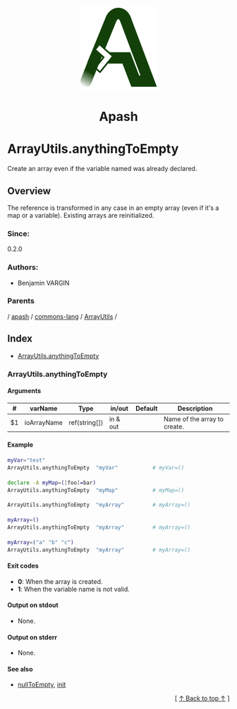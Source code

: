 
<div align='center' id='apash-top'>
  <a href='https://github.com/hastec-fr/apash'>
    <img alt='apash-logo' src='../../../../../../../assets/apash-logo.svg'/>
  </a>

  # Apash
</div>

# ArrayUtils.anythingToEmpty

Create an array even if the variable named was already declared.

## Overview

The reference is transformed in any case in an empty array (even if it's a map or a variable).
Existing arrays are reinitialized.

### Since:
0.2.0

### Authors:
* Benjamin VARGIN

### Parents
<!-- apash.parentBegin -->
[](../../../../.md) / [apash](../../../apash.md) / [commons-lang](../../commons-lang.md) / [ArrayUtils](../ArrayUtils.md) / 
<!-- apash.parentEnd -->

## Index

* [ArrayUtils.anythingToEmpty](#arrayutilsanythingtoempty)

### ArrayUtils.anythingToEmpty

#### Arguments
| #      | varName        | Type          | in/out   | Default    | Description                          |
|--------|----------------|---------------|----------|------------|--------------------------------------|
| $1     | ioArrayName    | ref(string[]) | in & out |            | Name of the array to create.         |

#### Example
```bash
myVar="test"
ArrayUtils.anythingToEmpty  "myVar"           # myVar=()

declare -A myMap=([foo]=bar)
ArrayUtils.anythingToEmpty  "myMap"           # myMap=()

ArrayUtils.anythingToEmpty  "myArray"         # myArray=()

myArray=()
ArrayUtils.anythingToEmpty  "myArray"         # myArray=()

myArray=("a" "b" "c")
ArrayUtils.anythingToEmpty  "myArray"         # myArray=()
```

#### Exit codes

* **0**: When the array is created.
* **1**: When the variable name is not valid.

#### Output on stdout

* None.

#### Output on stderr

* None.

#### See also

* [nullToEmpty](./nullToEmpty.md), [init](./init.md)


  <div align='right'>[ <a href='#apash-top'>↑ Back to top ↑</a> ]</div>

